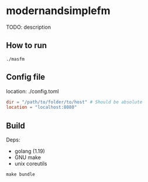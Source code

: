 # modernandsimplefm
TODO: description
## How to run
`./masfm`
## Config file
location: ./config.toml
```toml
dir = "/path/to/folder/to/host" # Should be absolute
location = "localhost:8080"
```
## Build
Deps:
- golang (1.19)
- GNU make
- unix coreutils

`make bundle`